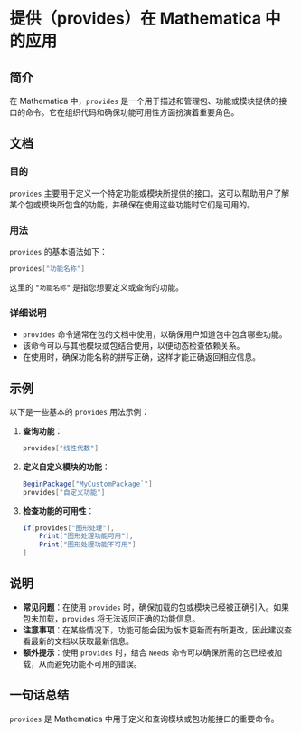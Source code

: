 <!--
Meta Description: # 提供（provides）在 Mathematica 中的应用 ## 简介 在 Mathematica 中，`provides` 是一个用于描述和管理包、功能或模块提供的接口的命令。它在组织代码和确保功能可用性方面扮演着重要角色。 ## 文档 ### 目的 `provides` 主要用于定义一个特...
Meta Keywords: provides, mathematica, 功能名称, print, 中的应用
-->

# 提供（provides）在 Mathematica 中的应用

## 简介
在 Mathematica 中，`provides` 是一个用于描述和管理包、功能或模块提供的接口的命令。它在组织代码和确保功能可用性方面扮演着重要角色。

## 文档
### 目的
`provides` 主要用于定义一个特定功能或模块所提供的接口。这可以帮助用户了解某个包或模块所包含的功能，并确保在使用这些功能时它们是可用的。

### 用法
`provides` 的基本语法如下：
```mathematica
provides["功能名称"]
```
这里的 `"功能名称"` 是指您想要定义或查询的功能。

### 详细说明
- `provides` 命令通常在包的文档中使用，以确保用户知道包中包含哪些功能。
- 该命令可以与其他模块或包结合使用，以便动态检查依赖关系。
- 在使用时，确保功能名称的拼写正确，这样才能正确返回相应信息。

## 示例
以下是一些基本的 `provides` 用法示例：

1. **查询功能**：
   ```mathematica
   provides["线性代数"]
   ```

2. **定义自定义模块的功能**：
   ```mathematica
   BeginPackage["MyCustomPackage`"]
   provides["自定义功能"]
   ```

3. **检查功能的可用性**：
   ```mathematica
   If[provides["图形处理"],
       Print["图形处理功能可用"],
       Print["图形处理功能不可用"]
   ]
   ```

## 说明
- **常见问题**：在使用 `provides` 时，确保加载的包或模块已经被正确引入。如果包未加载，`provides` 将无法返回正确的功能信息。
- **注意事项**：在某些情况下，功能可能会因为版本更新而有所更改，因此建议查看最新的文档以获取最新信息。
- **额外提示**：使用 `provides` 时，结合 `Needs` 命令可以确保所需的包已经被加载，从而避免功能不可用的错误。

## 一句话总结
`provides` 是 Mathematica 中用于定义和查询模块或包功能接口的重要命令。